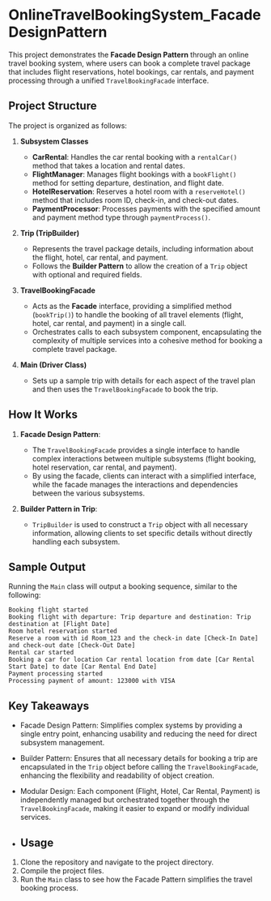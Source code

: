 # OnlineTravelBookingSystem_FacadeDesignPattern

This project demonstrates the **Facade Design Pattern** through an online travel booking system, where users can book a complete travel package that includes flight reservations, hotel bookings, car rentals, and payment processing through a unified `TravelBookingFacade` interface.

## Project Structure

The project is organized as follows:

1. **Subsystem Classes**
   - **CarRental**: Handles the car rental booking with a `rentalCar()` method that takes a location and rental dates.
   - **FlightManager**: Manages flight bookings with a `bookFlight()` method for setting departure, destination, and flight date.
   - **HotelReservation**: Reserves a hotel room with a `reserveHotel()` method that includes room ID, check-in, and check-out dates.
   - **PaymentProcessor**: Processes payments with the specified amount and payment method type through `paymentProcess()`.

2. **Trip (TripBuilder)**
   - Represents the travel package details, including information about the flight, hotel, car rental, and payment.
   - Follows the **Builder Pattern** to allow the creation of a `Trip` object with optional and required fields.

3. **TravelBookingFacade**
   - Acts as the **Facade** interface, providing a simplified method (`bookTrip()`) to handle the booking of all travel elements (flight, hotel, car rental, and payment) in a single call.
   - Orchestrates calls to each subsystem component, encapsulating the complexity of multiple services into a cohesive method for booking a complete travel package.

4. **Main (Driver Class)**
   - Sets up a sample trip with details for each aspect of the travel plan and then uses the `TravelBookingFacade` to book the trip.

## How It Works

1. **Facade Design Pattern**:
   - The `TravelBookingFacade` provides a single interface to handle complex interactions between multiple subsystems (flight booking, hotel reservation, car rental, and payment).
   - By using the facade, clients can interact with a simplified interface, while the facade manages the interactions and dependencies between the various subsystems.

2. **Builder Pattern in Trip**:
   - `TripBuilder` is used to construct a `Trip` object with all necessary information, allowing clients to set specific details without directly handling each subsystem.

## Sample Output

Running the `Main` class will output a booking sequence, similar to the following:

```plaintext
Booking flight started
Booking flight with departure: Trip departure and destination: Trip destination at [Flight Date]
Room hotel reservation started
Reserve a room with id Room_123 and the check-in date [Check-In Date] and check-out date [Check-Out Date]
Rental car started
Booking a car for location Car rental location from date [Car Rental Start Date] to date [Car Rental End Date]
Payment processing started
Processing payment of amount: 123000 with VISA
```

## Key Takeaways
- Facade Design Pattern: Simplifies complex systems by providing a single entry point, enhancing usability and reducing the need for direct subsystem management.
- Builder Pattern: Ensures that all necessary details for booking a trip are encapsulated in the `Trip` object before calling the `TravelBookingFacade`, enhancing the flexibility and readability of object creation.
- Modular Design: Each component (Flight, Hotel, Car Rental, Payment) is independently managed but orchestrated together through the `TravelBookingFacade`, making it easier to expand or modify individual services.

- ## Usage
1. Clone the repository and navigate to the project directory.
2. Compile the project files.
3. Run the `Main` class to see how the Facade Pattern simplifies the travel booking process.
